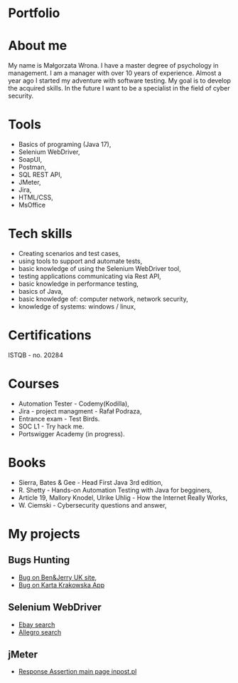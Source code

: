# Portfolio
# About me
My name is Małgorzata Wrona. I have a master degree of psychology in management. I am a manager with over 10 years of experience. Almost a year ago I started my adventure with software testing. My goal is to develop the acquired skills. In the future I want to be a specialist in the field of cyber security.
# Tools
* Basics of programing (Java 17),
* Selenium WebDriver,
* SoapUI, 
* Postman,
* SQL REST API,
* JMeter,
* Jira,
* HTML/CSS,
* MsOffice
# Tech skills
* Creating scenarios and test cases,
* using tools to support and automate tests,
* basic knowledge of using the Selenium WebDriver tool,
* testing applications communicating via Rest API,
* basic knowledge in performance testing,
* basics of Java,
* basic knowledge of: computer network, network security,
* knowledge of systems: windows / linux,
# Certifications
ISTQB - no. 20284
# Courses
* Automation Tester - Codemy(Kodilla),
* Jira - project managment - Rafał Podraza, 
* Entrance exam - Test Birds.
* SOC L1 - Try hack me.
* Portswigger Academy (in progress).
# Books
* Sierra, Bates & Gee - Head First Java 3rd edition,
* R. Shetty - Hands-on Automation Testing with Java for begginers, 
* Article 19, Mallory Knodel, Ulrike Uhlig - How the Internet Really Works,
* W. Ciemski - Cybersecurity questions and answer,
# My projects
## Bugs Hunting
* [Bug on Ben&Jerry UK site](https://docs.google.com/document/d/1CFZXlzs44jeJ1wdZFcU2f1KU72ZvRwsF8jEIG9fP3WQ/edit?usp=sharing),
* [Bug on Karta Krakowska App](https://drive.google.com/file/d/1VmwiOUemJMPy0b0mG4UF6CTnUE1gyG_n/view?usp=sharing) 
## Selenium WebDriver
* [Ebay search](https://github.com/GoskaW/testing/blob/master/selenium/src/main/java/com/selenium/Ebay.java)
* [Allegro search](https://github.com/GoskaW/testing/blob/master/selenium/src/main/java/com/selenium/Allegro.java)
## jMeter
* [Response Assertion main page inpost.pl](https://github.com/GoskaW/testing/blob/other/Inpost.pl-main-page.jmx)


